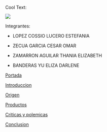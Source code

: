<a href="http://es.cooltext.com" target="_top"><img src="https://cooltext.com/images/ct_pixel.gif" width="80" height="15" alt="Cool Text: Generador de Logotipos y Gráficos." border="0" /></a>

![](https://images.cooltext.com/5136762.png)

Integrantes: 

 - LOPEZ COSSIO LUCERO ESTEFANIA
 
 - ZECUA GARCIA CESAR OMAR
 
 - ZAMARRON AGUILAR THANIA ELIZABETH
 
 - BANDERAS YU ELIZA DARLENE
 
 
[Portada](https://github.com/estefaniaLC/Apple/wiki/Portada-Apple.)

[Introduccion](https://github.com/estefaniaLC/Apple/wiki/Introduccion.)


[Origen](https://github.com/estefaniaLC/Apple/wiki/Origen-del-logotipo.)


[Productos](https://github.com/estefaniaLC/Apple/wiki/Prodctos.)


[Criticas y polemicas](https://github.com/estefaniaLC/Apple/wiki/Criticas-y-polemicas.)

[Conclusion](https://github.com/estefaniaLC/Apple/wiki/Conclusion.)

 
